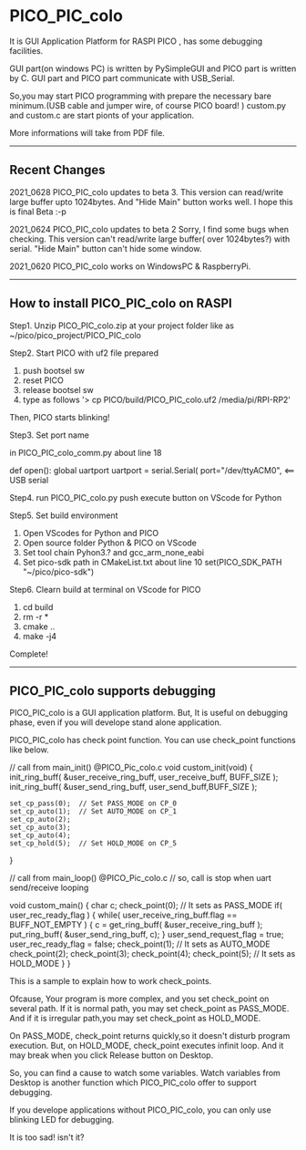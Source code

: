 # PICO_PIC_colo
It is GUI Application Platform for RASPI PICO , has some debugging facilities.

GUI part(on windows PC) is written by PySimpleGUI and PICO part is written by C.
GUI part and PICO part communicate with USB_Serial.

So,you may start PICO programming with prepare the necessary bare minimum.(USB cable and jumper wire, of course PICO board! )
custom.py and custom.c are start pionts of your application.

More informations will take from PDF file.

-------------------------------------
Recent Changes
-------------------------------------
2021_0628
PICO_PIC_colo updates to beta 3.
This version can read/write large buffer upto 1024bytes.
And "Hide Main" button works well.
I hope this is final Beta :-p

2021_0624
PICO_PIC_colo updates to beta 2
Sorry, I find some bugs when checking.
 This version can't read/write large buffer( over 1024bytes?) with serial.
 "Hide Main" button can't hide some window. 

2021_0620
PICO_PIC_colo works on WindowsPC & RaspberryPi.

-------------------------------------
How to install PICO_PIC_colo on RASPI
-------------------------------------
Step1.
Unzip PICO_PIC_colo.zip at your project folder like as ~/pico/pico_project/PICO_PIC_colo

Step2.
Start PICO with uf2 file prepared

1) push bootsel sw
2) reset PICO
3) release bootsel sw
4) type as follows
'> cp PICO/build/PICO_PIC_colo.uf2 /media/pi/RPI-RP2'

Then, PICO starts blinking!

Step3.
Set port name

in PICO_PIC_colo_comm.py
about line 18

def open():
 global uartport
 uartport = serial.Serial(
 port="/dev/ttyACM0",  <== USB serial

Step4.
run PICO_PIC_colo.py
push execute button on VScode for Python 

Step5.
Set build environment

1) Open VScodes for Python and PICO
2) Open source folder Python & PICO on VScode
3) Set tool chain Pyhon3.? and gcc_arm_none_eabi
4) Set pico-sdk path in CMakeList.txt about line 10
set(PICO_SDK_PATH "~/pico/pico-sdk")

Step6.
Clearn build at terminal on VScode for PICO

1) cd build
2) rm -r *
3) cmake ..
4) make -j4

Complete!

-------------------------------------
PICO_PIC_colo supports debugging
-------------------------------------
PICO_PIC_colo is a GUI application platform.
But, It is useful on debugging phase, even if you will develope stand alone application.

PICO_PIC_colo has check point function.
You can use check_point functions like below.

// call from main_init() @PICO_Pic_colo.c
void custom_init(void)
{
    init_ring_buff( &user_receive_ring_buff, user_receive_buff, BUFF_SIZE );
    init_ring_buff( &user_send_ring_buff, user_send_buff,BUFF_SIZE );

    set_cp_pass(0);  // Set PASS_MODE on CP_0
    set_cp_auto(1);  // Set AUTO_MODE on CP_1
    set_cp_auto(2);
    set_cp_auto(3);
    set_cp_auto(4);
    set_cp_hold(5);  // Set HOLD_MODE on CP_5
}

// call from main_loop() @PICO_Pic_colo.c
// so, call is stop when uart send/receive looping

void custom_main() {
    char c;
    check_point(0);  // It sets as PASS_MODE
    if( user_rec_ready_flag )
    {
        while( user_receive_ring_buff.flag == BUFF_NOT_EMPTY )
        {
            c = get_ring_buff( &user_receive_ring_buff );
            put_ring_buff( &user_send_ring_buff, c);
        }
        user_send_request_flag = true;
        user_rec_ready_flag = false;
        check_point(1); // It sets as AUTO_MODE
        check_point(2);
        check_point(3);
        check_point(4);
        check_point(5); // It sets as HOLD_MODE
    }
}

This is a sample to explain how to work check_points.

Ofcause, Your program is more complex, and you set check_point on several path.
If it is normal path, you may set check_point as PASS_MODE.
And if it is irregular path,you may set check_point as HOLD_MODE.

On PASS_MODE, check_point returns quickly,so it doesn't disturb program execution.
But, on HOLD_MODE, check_point executes infinit loop.
And it may break when you click Release button on Desktop.

So, you can find a cause to watch some variables. 
Watch variables from Desktop is another function which PICO_PIC_colo offer to support debugging.

If you develope applications without PICO_PIC_colo,
you can only use blinking LED for debugging.

It is too sad! isn't it?
